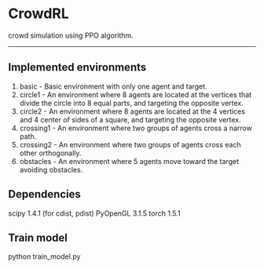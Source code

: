 # CrowdRL
crowd simulation using PPO algorithm.

***

## Implemented environments
1) basic - Basic environment with only one agent and target.
2) circle1 - An environment where 8 agents are located at the vertices that divide the circle into 8 equal parts, and targeting the opposite vertex.
3) circle2 - An environment where 8 agents are located at the 4 vertices and 4 center of sides of a square, and targeting the opposite vertex.
4) crossing1 - An environment where two groups of agents cross a narrow path.
5) crossing2 - An environment where two groups of agents cross each other orthogonally.
6) obstacles - An environment where 5 agents move toward the target avoiding obstacles.

## Dependencies
scipy 1.4.1 (for cdist, pdist)
PyOpenGL 3.1.5
torch 1.5.1

## Train model
python train_model.py

